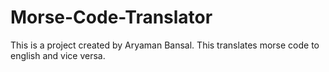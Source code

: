 # Morse-Code-Translator

This is a project created by Aryaman Bansal.
This translates morse code to english and vice versa.
